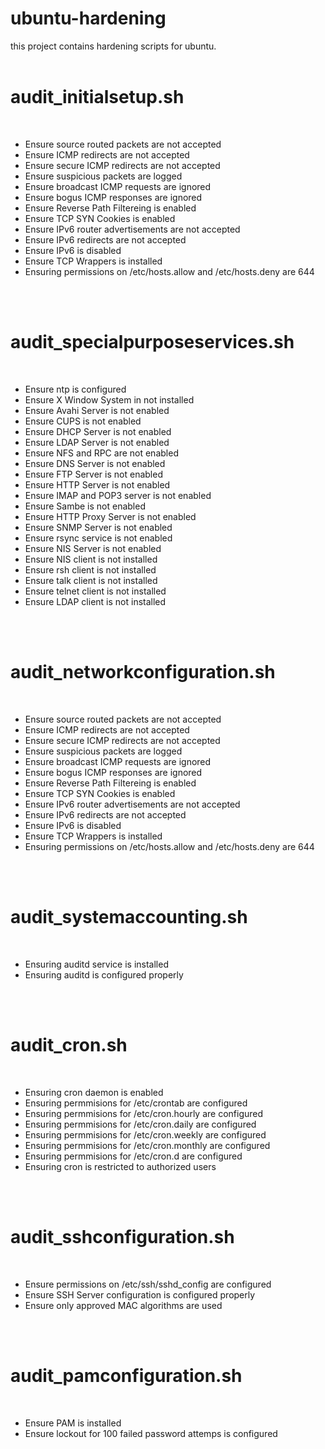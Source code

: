 # ubuntu-hardening
this project contains hardening scripts for ubuntu. 
<br>
<br>

# audit_initialsetup.sh
<br>

* Ensure source routed packets are not accepted
* Ensure ICMP redirects are not accepted
* Ensure secure ICMP redirects are not accepted
* Ensure suspicious packets are logged
* Ensure broadcast ICMP requests are ignored
* Ensure bogus ICMP responses are ignored
* Ensure Reverse Path Filtereing is enabled
* Ensure TCP SYN Cookies is enabled
* Ensure IPv6 router advertisements are not accepted
* Ensure IPv6 redirects are not accepted
* Ensure IPv6 is disabled
* Ensure TCP Wrappers is installed
* Ensuring permissions on /etc/hosts.allow and /etc/hosts.deny are 644

<br>
<br>

# audit_specialpurposeservices.sh
<br>

* Ensure ntp is configured
* Ensure X Window System in not installed
* Ensure Avahi Server is not enabled
* Ensure CUPS is not enabled
* Ensure DHCP Server is not enabled
* Ensure LDAP Server is not enabled
* Ensure NFS and RPC are not enabled
* Ensure DNS Server is not enabled
* Ensure FTP Server is not enabled
* Ensure HTTP Server is not enabled
* Ensure IMAP and POP3 server is not enabled
* Ensure Sambe is not enabled
* Ensure HTTP Proxy Server is not enabled
* Ensure SNMP Server is not enabled
* Ensure rsync service is not enabled
* Ensure NIS Server is not enabled
* Ensure NIS client is not installed
* Ensure rsh client is not installed
* Ensure talk client is not installed
* Ensure telnet client is not installed
* Ensure LDAP client is not installed

<br>
<br>

# audit_networkconfiguration.sh
<br>

* Ensure source routed packets are not accepted
* Ensure ICMP redirects are not accepted
* Ensure secure ICMP redirects are not accepted
* Ensure suspicious packets are logged
* Ensure broadcast ICMP requests are ignored
* Ensure bogus ICMP responses are ignored
* Ensure Reverse Path Filtereing is enabled
* Ensure TCP SYN Cookies is enabled
* Ensure IPv6 router advertisements are not accepted
* Ensure IPv6 redirects are not accepted
* Ensure IPv6 is disabled
* Ensure TCP Wrappers is installed
* Ensuring permissions on /etc/hosts.allow and /etc/hosts.deny are 644

<br>
<br>

# audit_systemaccounting.sh
<br>

* Ensuring auditd service is installed
* Ensuring auditd is configured properly

<br>
<br>

# audit_cron.sh
<br>

* Ensuring cron daemon is enabled
* Ensuring permmisions for /etc/crontab are configured
* Ensuring permmisions for /etc/cron.hourly are configured
* Ensuring permmisions for /etc/cron.daily are configured
* Ensuring permmisions for /etc/cron.weekly are configured
* Ensuring permmisions for /etc/cron.monthly are configured
* Ensuring permmisions for /etc/cron.d are configured
* Ensuring cron is restricted to authorized users
<br>
<br>

# audit_sshconfiguration.sh
<br>

* Ensure permissions on /etc/ssh/sshd_config are configured
* Ensure SSH Server configuration is configured properly
* Ensure only approved MAC algorithms are used

<br>
<br>

# audit_pamconfiguration.sh
<br>

* Ensure PAM is installed
* Ensure lockout for 100 failed password attemps is configured
